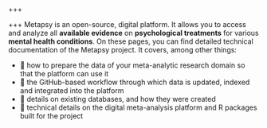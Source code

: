 +++

+++
Metapsy is an open-source, digital platform. It allows you to access and
analyze all **available evidence** on **psychological treatments** for various **mental health conditions**. On these pages, you can find detailed technical documentation of the Metapsy project. It covers, among other things:

* 🔎 how to prepare the data of your meta-analytic research domain so that the platform can use it
* 🔎 the GitHub-based workflow through which data is updated, indexed and integrated into the platform
* 🔎 details on existing databases, and how they were created
* 🔎 technical details on the digital meta-analysis platform and R packages built for the project